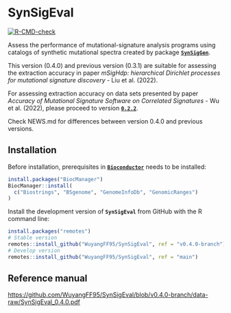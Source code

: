 
<!-- README.md is generated from README.Rmd. Please edit that file -->

# SynSigEval

<!-- badges: start -->

[![R-CMD-check](https://github.com/WuyangFF95/SynSigEval/workflows/R-CMD-check/badge.svg?branch=v0.4.0-branch)](https://github.com/WuyangFF95/SynSigEval/actions?query=workflow%3AR-CMD-check+branch%3Av0.4.0-branch)
<!-- badges: end -->

Assess the performance of mutational-signature analysis programs using
catalogs of synthetic mutational spectra created by package
[**`SynSigGen`**](https://github.com/steverozen/SynSigGen).

This version (0.4.0) and previous version (0.3.1) are suitable for
assessing the extraction accuracy in paper *mSigHdp: hierarchical
Dirichlet processes for mutational signature discovery* - Liu et
al. (2022).

For assessing extraction accuracy on data sets presented by paper
*Accuracy of Mutational Signature Software on Correlated Signatures* -
Wu et al. (2022), please proceed to version
[**`0.2.2`**](https://github.com/WuyangFF95/SynSigEval/tree/0.2.2).

Check NEWS.md for differences between version 0.4.0 and previous
versions.

## Installation

Before installation, prerequisites in
[**`Bioconductor`**](https://www.bioconductor.org/) needs to be
installed:

``` r
install.packages("BiocManager")
BiocManager::install(
  c("Biostrings", "BSgenome", "GenomeInfoDb", "GenomicRanges")
)
```

Install the development version of **`SynSigEval`** from GitHub with the
R command line:

``` r
install.packages("remotes")
# Stable version
remotes::install_github("WuyangFF95/SynSigEval", ref = "v0.4.0-branch")
# Develop version
remotes::install_github("WuyangFF95/SynSigEval", ref = "main")
```

## Reference manual

<https://github.com/WuyangFF95/SynSigEval/blob/v0.4.0-branch/data-raw/SynSigEval_0.4.0.pdf>
